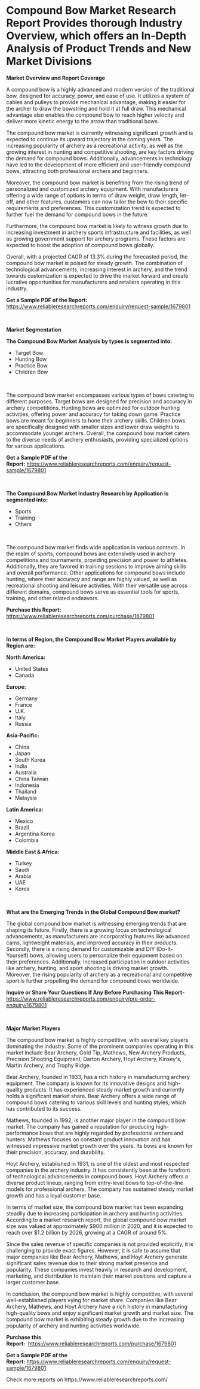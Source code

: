 <p><h1>Compound Bow Market Research Report Provides thorough Industry Overview, which offers an In-Depth Analysis of Product Trends and New Market Divisions</h1></p><p><strong>Market Overview and Report Coverage</strong></p>
<p><p>A compound bow is a highly advanced and modern version of the traditional bow, designed for accuracy, power, and ease of use. It utilizes a system of cables and pulleys to provide mechanical advantage, making it easier for the archer to draw the bowstring and hold it at full draw. This mechanical advantage also enables the compound bow to reach higher velocity and deliver more kinetic energy to the arrow than traditional bows.</p><p>The compound bow market is currently witnessing significant growth and is expected to continue its upward trajectory in the coming years. The increasing popularity of archery as a recreational activity, as well as the growing interest in hunting and competitive shooting, are key factors driving the demand for compound bows. Additionally, advancements in technology have led to the development of more efficient and user-friendly compound bows, attracting both professional archers and beginners.</p><p>Moreover, the compound bow market is benefiting from the rising trend of personalized and customized archery equipment. With manufacturers offering a wide range of options in terms of draw weight, draw length, let-off, and other features, customers can now tailor the bow to their specific requirements and preferences. This customization trend is expected to further fuel the demand for compound bows in the future.</p><p>Furthermore, the compound bow market is likely to witness growth due to increasing investment in archery sports infrastructure and facilities, as well as growing government support for archery programs. These factors are expected to boost the adoption of compound bows globally.</p><p>Overall, with a projected CAGR of 13.3% during the forecasted period, the compound bow market is poised for steady growth. The combination of technological advancements, increasing interest in archery, and the trend towards customization is expected to drive the market forward and create lucrative opportunities for manufacturers and retailers operating in this industry.</p></p>
<p><strong>Get a Sample PDF of the Report:</strong> <a href="https://www.reliableresearchreports.com/enquiry/request-sample/1679801">https://www.reliableresearchreports.com/enquiry/request-sample/1679801</a></p>
<p>&nbsp;</p>
<p><strong>Market Segmentation</strong></p>
<p><strong>The Compound Bow Market Analysis by types is segmented into:</strong></p>
<p><ul><li>Target Bow</li><li>Hunting Bow</li><li>Practice Bow</li><li>Children Bow</li></ul></p>
<p>&nbsp;</p>
<p><p>The compound bow market encompasses various types of bows catering to different purposes. Target bows are designed for precision and accuracy in archery competitions. Hunting bows are optimized for outdoor hunting activities, offering power and accuracy for taking down game. Practice bows are meant for beginners to hone their archery skills. Children bows are specifically designed with smaller sizes and lower draw weights to accommodate younger archers. Overall, the compound bow market caters to the diverse needs of archery enthusiasts, providing specialized options for various applications.</p></p>
<p><strong>Get a Sample PDF of the Report:</strong>&nbsp;<a href="https://www.reliableresearchreports.com/enquiry/request-sample/1679801">https://www.reliableresearchreports.com/enquiry/request-sample/1679801</a></p>
<p>&nbsp;</p>
<p><strong>The Compound Bow Market Industry Research by Application is segmented into:</strong></p>
<p><ul><li>Sports</li><li>Training</li><li>Others</li></ul></p>
<p>&nbsp;</p>
<p><p>The compound bow market finds wide application in various contexts. In the realm of sports, compound bows are extensively used in archery competitions and tournaments, providing precision and power to athletes. Additionally, they are favored in training sessions to improve aiming skills and overall performance. Other applications for compound bows include hunting, where their accuracy and range are highly valued, as well as recreational shooting and leisure activities. With their versatile use across different domains, compound bows serve as essential tools for sports, training, and other related endeavors.</p></p>
<p><strong>Purchase this Report:</strong>&nbsp; <a href="https://www.reliableresearchreports.com/purchase/1679801">https://www.reliableresearchreports.com/purchase/1679801</a></p>
<p>&nbsp;</p>
<p><strong>In terms of Region, the Compound Bow Market Players available by Region are:</strong></p>
<p>
    <p> <strong> North America: </strong>
        <ul>
            <li>United States</li>
            <li>Canada</li>
        </ul>
        </p> 
    <p> <strong> Europe: </strong>
        <ul>
            <li>Germany</li>
            <li>France</li>
            <li>U.K.</li>
            <li>Italy</li>
            <li>Russia</li>
        </ul>
        </p> 
    <p> <strong> Asia-Pacific: </strong>
        <ul>
            <li>China</li>
            <li>Japan</li>
            <li>South Korea</li>
            <li>India</li>
            <li>Australia</li>
            <li>China Taiwan</li>
            <li>Indonesia</li>
            <li>Thailand</li>
            <li>Malaysia</li>
        </ul>
        </p> 
    <p> <strong> Latin America: </strong>
        <ul>
            <li>Mexico</li>
            <li>Brazil</li>
            <li>Argentina Korea</li>
            <li>Colombia</li>
        </ul>
        </p> 
    <p> <strong> Middle East & Africa: </strong>
        <ul>
            <li>Turkey</li>
            <li>Saudi</li>
            <li>Arabia</li>
            <li>UAE</li>
            <li>Korea</li>
        </ul>
    </p>
    </p>
<p>&nbsp;</p>
<p><strong>What are the Emerging Trends in the Global Compound Bow market?</strong></p>
<p><p>The global compound bow market is witnessing emerging trends that are shaping its future. Firstly, there is a growing focus on technological advancements, as manufacturers are incorporating features like advanced cams, lightweight materials, and improved accuracy in their products. Secondly, there is a rising demand for customizable and DIY (Do-It-Yourself) bows, allowing users to personalize their equipment based on their preferences. Additionally, increased participation in outdoor activities like archery, hunting, and sport shooting is driving market growth. Moreover, the rising popularity of archery as a recreational and competitive sport is further propelling the demand for compound bows worldwide.</p></p>
<p><strong>Inquire or Share Your Questions If Any Before Purchasing This Report</strong>- <a href="https://www.reliableresearchreports.com/enquiry/pre-order-enquiry/1679801">https://www.reliableresearchreports.com/enquiry/pre-order-enquiry/1679801</a></p>
<p>&nbsp;</p>
<p><strong>Major Market Players</strong></p>
<p><p>The compound bow market is highly competitive, with several key players dominating the industry. Some of the prominent companies operating in this market include Bear Archery, Gold Tip, Mathews, New Archery Products, Precision Shooting Equipment, Darton Archery, Hoyt Archery, Kinsey's, Martin Archery, and Trophy Ridge.</p><p>Bear Archery, founded in 1933, has a rich history in manufacturing archery equipment. The company is known for its innovative designs and high-quality products. It has experienced steady market growth and currently holds a significant market share. Bear Archery offers a wide range of compound bows catering to various skill levels and hunting styles, which has contributed to its success.</p><p>Mathews, founded in 1992, is another major player in the compound bow market. The company has gained a reputation for producing high-performance bows that are highly regarded by professional archers and hunters. Mathews focuses on constant product innovation and has witnessed impressive market growth over the years. Its bows are known for their precision, accuracy, and durability.</p><p>Hoyt Archery, established in 1931, is one of the oldest and most respected companies in the archery industry. It has consistently been at the forefront of technological advancements in compound bows. Hoyt Archery offers a diverse product lineup, ranging from entry-level bows to top-of-the-line models for professional archers. The company has sustained steady market growth and has a loyal customer base.</p><p>In terms of market size, the compound bow market has been expanding steadily due to increasing participation in archery and hunting activities. According to a market research report, the global compound bow market size was valued at approximately $900 million in 2020, and it is expected to reach over $1.2 billion by 2026, growing at a CAGR of around 5%.</p><p>Since the sales revenue of specific companies is not provided explicitly, it is challenging to provide exact figures. However, it is safe to assume that major companies like Bear Archery, Mathews, and Hoyt Archery generate significant sales revenue due to their strong market presence and popularity. These companies invest heavily in research and development, marketing, and distribution to maintain their market positions and capture a larger customer base.</p><p>In conclusion, the compound bow market is highly competitive, with several well-established players vying for market share. Companies like Bear Archery, Mathews, and Hoyt Archery have a rich history in manufacturing high-quality bows and enjoy significant market growth and market size. The compound bow market is exhibiting steady growth due to the increasing popularity of archery and hunting activities worldwide.</p></p>
<p><strong>Purchase this Report:</strong>&nbsp;&nbsp;<a href="https://www.reliableresearchreports.com/purchase/1679801">https://www.reliableresearchreports.com/purchase/1679801</a></p>
<p></p>
<p><strong>Get a Sample PDF of the Report:</strong>&nbsp;<a href="https://www.reliableresearchreports.com/enquiry/request-sample/1679801">https://www.reliableresearchreports.com/enquiry/request-sample/1679801</a></p>
<p>Check more reports on https://www.reliableresearchreports.com/</p>